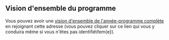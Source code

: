 ## Vision d'ensemble du programme

Vous pouvez avoir une [vision d'ensemble de l'année-programme complète](\route{abs_pday/cal?in=unan/program}) en rejoignant cette adresse (vous pouvez cliquer sur ce lien qui vous y conduira même si vous n'êtes pas identifié\fem{e}).